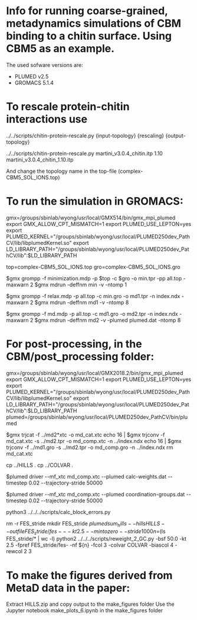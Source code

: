 # Info for running coarse-grained, metadynamics simulations of CBM binding to a chitin surface. Using CBM5 as an example.

The used sofware versions are:
 - PLUMED v2.5 
 - GROMACS 5.1.4


# To rescale protein-chitin interactions use 

../../scripts/chitin-protein-rescale.py {input-topology} {rescaling} {output-topology}

../../scripts/chitin-protein-rescale.py martini_v3.0.4_chitin.itp 1.10 martini_v3.0.4_chitin_1.10.itp

And change the topology name in the top-file (complex-CBM5_SOL_IONS.top)


# To run the simulation in GROMACS:

gmx=/groups/sbinlab/wyong/usr/local/GMX514/bin/gmx_mpi_plumed
export GMX_ALLOW_CPT_MISMATCH=1
export PLUMED_USE_LEPTON=yes
export PLUMED_KERNEL="/groups/sbinlab/wyong/usr/local/PLUMED250dev_PathCV/lib/libplumedKernel.so"
export LD_LIBRARY_PATH="/groups/sbinlab/wyong/usr/local/PLUMED250dev_PathCV/lib":$LD_LIBRARY_PATH

top=complex-CBM5_SOL_IONS.top
gro=complex-CBM5_SOL_IONS.gro


$gmx grompp -f minimization.mdp -p $top -c $gro -o min.tpr -pp all.top -maxwarn 2
$gmx mdrun -deffnm min -v -ntomp 1


$gmx grompp -f relax.mdp -p all.top -c min.gro -o md1.tpr -n index.ndx -maxwarn 2
$gmx mdrun -deffnm md1 -v -ntomp 8


$gmx grompp -f md.mdp -p all.top -c md1.gro -o md2.tpr -n index.ndx -maxwarn 2
$gmx mdrun -deffnm md2 -v -plumed plumed.dat -ntomp 8

# For post-processing, in the CBM/post_processing folder:

gmx=/groups/sbinlab/wyong/usr/local/GMX2018.2/bin/gmx_mpi_plumed
export GMX_ALLOW_CPT_MISMATCH=1
export PLUMED_USE_LEPTON=yes
export PLUMED_KERNEL="/groups/sbinlab/wyong/usr/local/PLUMED250dev_PathCV/lib/libplumedKernel.so"
export LD_LIBRARY_PATH="/groups/sbinlab/wyong/usr/local/PLUMED250dev_PathCV/lib":$LD_LIBRARY_PATH
plumed=/groups/sbinlab/wyong/usr/local/PLUMED250dev_PathCV/bin/plumed

$gmx trjcat -f ../md2*xtc  -o md_cat.xtc
echo 16 | $gmx trjconv -f md_cat.xtc -s ../md2.tpr -o md_comp.xtc -n ../index.ndx
echo 16 | $gmx trjconv -f ../md1.gro -s ../md2.tpr -o md_comp.gro -n ../index.ndx
rm md_cat.xtc

cp ../HILLS .
cp ../COLVAR .

$plumed driver --mf_xtc md_comp.xtc --plumed calc-weights.dat --timestep 0.02 --trajectory-stride 50000


$plumed driver --mf_xtc md_comp.xtc --plumed coordination-groups.dat --timestep 0.02 --trajectory-stride 50000


python3 ../../../scripts/calc_block_errors.py


rm -r FES_stride
mkdir FES_stride
$plumed sum_hills --hills HILLS --outfile FES_stride/fes- --kt 2.5 --mintozero --stride 1000
n=$(ls FES_stride/* | wc -l)
python2 ../../../scripts/reweight_2_GC.py -bsf 50.0 -kt 2.5 -fpref FES_stride/fes- -nf ${n} -fcol 3 -colvar COLVAR -biascol 4 -rewcol 2 3

# To make the figures derived from MetaD data in the paper:
Extract HILLS.zip and copy output to the make_figures folder
Use the Jupyter notebook make_plots_6.ipynb in the make_figures folder


